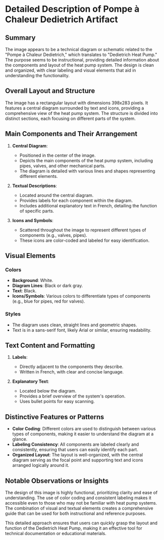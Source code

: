 # Detailed Description of Pompe à Chaleur Dedietrich Artifact

## Summary
The image appears to be a technical diagram or schematic related to the "Pompe à Chaleur Dedietrich," which translates to "Dedietrich Heat Pump." The purpose seems to be instructional, providing detailed information about the components and layout of the heat pump system. The design is clean and organized, with clear labeling and visual elements that aid in understanding the functionality.

## Overall Layout and Structure
The image has a rectangular layout with dimensions 398x283 pixels. It features a central diagram surrounded by text and icons, providing a comprehensive view of the heat pump system. The structure is divided into distinct sections, each focusing on different parts of the system.

## Main Components and Their Arrangement

1. **Central Diagram**:
   - Positioned in the center of the image.
   - Depicts the main components of the heat pump system, including pipes, valves, and other mechanical parts.
   - The diagram is detailed with various lines and shapes representing different elements.

2. **Textual Descriptions**:
   - Located around the central diagram.
   - Provides labels for each component within the diagram.
   - Includes additional explanatory text in French, detailing the function of specific parts.

3. **Icons and Symbols**:
   - Scattered throughout the image to represent different types of components (e.g., valves, pipes).
   - These icons are color-coded and labeled for easy identification.

## Visual Elements

### Colors
- **Background**: White.
- **Diagram Lines**: Black or dark gray.
- **Text**: Black.
- **Icons/Symbols**: Various colors to differentiate types of components (e.g., blue for pipes, red for valves).

### Styles
- The diagram uses clean, straight lines and geometric shapes.
- Text is in a sans-serif font, likely Arial or similar, ensuring readability.

## Text Content and Formatting

1. **Labels**:
   - Directly adjacent to the components they describe.
   - Written in French, with clear and concise language.

2. **Explanatory Text**:
   - Located below the diagram.
   - Provides a brief overview of the system's operation.
   - Uses bullet points for easy scanning.

## Distinctive Features or Patterns

- **Color Coding**: Different colors are used to distinguish between various types of components, making it easier to understand the diagram at a glance.
- **Labeling Consistency**: All components are labeled clearly and consistently, ensuring that users can easily identify each part.
- **Organized Layout**: The layout is well-organized, with the central diagram serving as the focal point and supporting text and icons arranged logically around it.

## Notable Observations or Insights

The design of this image is highly functional, prioritizing clarity and ease of understanding. The use of color coding and consistent labeling makes it accessible even to those who may not be familiar with heat pump systems. The combination of visual and textual elements creates a comprehensive guide that can be used for both instructional and reference purposes.

This detailed approach ensures that users can quickly grasp the layout and function of the Dedietrich Heat Pump, making it an effective tool for technical documentation or educational materials.
